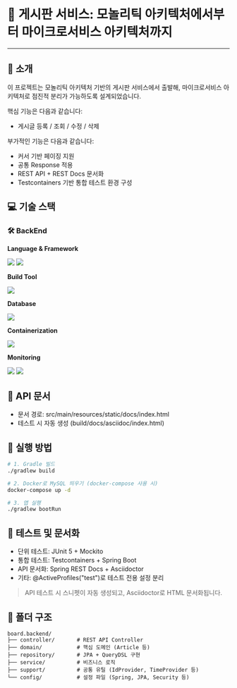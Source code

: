 # 📘 게시판 서비스: 모놀리틱 아키텍처에서부터 마이크로서비스 아키텍처까지
---

## 📖 소개

이 프로젝트는 모놀리틱 아키텍처 기반의 게시판 서비스에서 출발해, 마이크로서비스 아키텍처로 점진적 분리가 가능하도록 설계되었습니다.

핵심 기능은 다음과 같습니다:

- 게시글 등록 / 조회 / 수정 / 삭제

부가적인 기능은 다음과 같습니다:

- 커서 기반 페이징 지원
- 공통 Response 적용
- REST API + REST Docs 문서화
- Testcontainers 기반 통합 테스트 환경 구성

## 💻 기술 스택

### 🛠️ BackEnd

**Language & Framework**

<img src="https://img.shields.io/badge/Java 21-007396" />
<img src="https://img.shields.io/badge/Spring-6DB33F?logo=Spring&logoColor=white" />

**Build Tool**

<img src="https://img.shields.io/badge/Gradle-02303A?logo=Gradle&logoColor=white" />

**Database**

<img src="https://img.shields.io/badge/MySQL-4479A1?logo=MySQL&logoColor=white" />

**Containerization**

<img src="https://img.shields.io/badge/Docker-2496ED?logo=Docker&logoColor=white" />

**Monitoring**

<img src="https://img.shields.io/badge/Grafana-F46800?logo=Grafana&logoColor=white" />
<img src="https://img.shields.io/badge/Prometheus-E6522C?logo=Prometheus&logoColor=white" />

## 📎 API 문서

- 문서 경로: src/main/resources/static/docs/index.html
- 테스트 시 자동 생성 (build/docs/asciidoc/index.html)

## 🚀 실행 방법

```bash
# 1. Gradle 빌드
./gradlew build

# 2. Docker로 MySQL 띄우기 (docker-compose 사용 시)
docker-compose up -d

# 3. 앱 실행
./gradlew bootRun
```

## 🧪 테스트 및 문서화

- 단위 테스트: JUnit 5 + Mockito
- 통합 테스트: Testcontainers + Spring Boot
- API 문서화: Spring REST Docs + Asciidoctor
- 기타: @ActiveProfiles("test")로 테스트 전용 설정 분리

> API 테스트 시 스니펫이 자동 생성되고, Asciidoctor로 HTML 문서화됩니다.

## 📂 폴더 구조

```text
board.backend/
├── controller/       # REST API Controller
├── domain/           # 핵심 도메인 (Article 등)
├── repository/       # JPA + QueryDSL 구현
├── service/          # 비즈니스 로직
├── support/          # 공통 유틸 (IdProvider, TimeProvider 등)
└── config/           # 설정 파일 (Spring, JPA, Security 등)
```